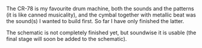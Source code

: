 The CR-78 is my favourite drum machine, both the sounds and the patterns (it is like canned musicality), and the cymbal together with metallic beat was the sound(s) I wanted to build first. So far I have only finished the latter. 

The schematic is not completely finished yet, but soundwise it is usable (the final stage will soon be added to the schematic).
